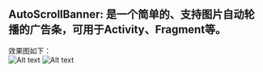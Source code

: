 ## AutoScrollBanner: 是一个简单的、支持图片自动轮播的广告条，可用于Activity、Fragment等。
效果图如下：   
![Alt text](/device-2016-03-25-133752.png)    ![Alt text](/device-2016-03-25-133602.png)


